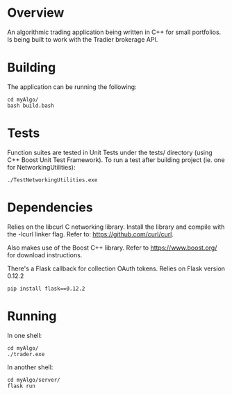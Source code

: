 # Overview
An algorithmic trading application being written in C++ for small portfolios.
Is being built to work with the Tradier brokerage API.

# Building
The application can be running the following:
```
cd myAlgo/
bash build.bash
```

# Tests
Function suites are tested in Unit Tests under the tests/ directory (using C++ Boost Unit Test Framework).
To run a test after building project (ie. one for NetworkingUtilities):
```
./TestNetworkingUtilities.exe
```

# Dependencies
Relies on the libcurl C networking library.
Install the library and compile with the -lcurl linker flag.
Refer to: https://github.com/curl/curl.

Also makes use of the Boost C++ library.
Refer to https://www.boost.org/ for download instructions.

There's a Flask callback for collection OAuth tokens.
Relies on Flask version 0.12.2
```
pip install flask==0.12.2
```

# Running
In one shell:
```
cd myAlgo/
./trader.exe
```
In another shell:
```
cd myAlgo/server/
flask run
```
